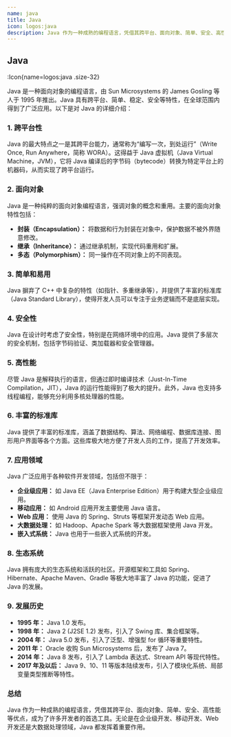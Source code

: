 ```yaml
---
name: java
title: Java
icon: logos:java
description: Java 作为一种成熟的编程语言，凭借其跨平台、面向对象、简单、安全、高性能等优点，成为了许多开发者的首选工具。无论是在企业级开发、移动开发、Web 开发还是大数据处理领域，Java 都发挥着重要作用。
---
```


## Java

:Icon{name=logos:java .size-32}

Java 是一种面向对象的编程语言，由 Sun Microsystems 的 James Gosling 等人于 1995 年推出。Java 具有跨平台、简单、稳定、安全等特性，在全球范围内得到了广泛应用。以下是对 Java 的详细介绍：

### 1. 跨平台性

Java 的最大特点之一是其跨平台能力，通常称为“编写一次，到处运行”（Write Once, Run Anywhere，简称 WORA）。这得益于 Java 虚拟机（Java Virtual Machine，JVM），它将 Java 编译后的字节码（bytecode）转换为特定平台上的机器码，从而实现了跨平台运行。

### 2. 面向对象

Java 是一种纯粹的面向对象编程语言，强调对象的概念和重用。主要的面向对象特性包括：

- **封装（Encapsulation）：** 将数据和行为封装在对象中，保护数据不被外界随意修改。
- **继承（Inheritance）：** 通过继承机制，实现代码重用和扩展。
- **多态（Polymorphism）：** 同一操作在不同对象上的不同表现。

### 3. 简单和易用

Java 摒弃了 C++ 中复杂的特性（如指针、多重继承等），并提供了丰富的标准库（Java Standard Library），使得开发人员可以专注于业务逻辑而不是底层实现。

### 4. 安全性

Java 在设计时考虑了安全性，特别是在网络环境中的应用。Java 提供了多层次的安全机制，包括字节码验证、类加载器和安全管理器。

### 5. 高性能

尽管 Java 是解释执行的语言，但通过即时编译技术（Just-In-Time Compilation，JIT），Java 的运行性能得到了极大的提升。此外，Java 也支持多线程编程，能够充分利用多核处理器的性能。

### 6. 丰富的标准库

Java 提供了丰富的标准库，涵盖了数据结构、算法、网络编程、数据库连接、图形用户界面等各个方面。这些库极大地方便了开发人员的工作，提高了开发效率。

### 7. 应用领域

Java 广泛应用于各种软件开发领域，包括但不限于：

- **企业级应用：** 如 Java EE（Java Enterprise Edition）用于构建大型企业级应用。
- **移动应用：** 如 Android 应用开发主要使用 Java 语言。
- **Web 应用：** 使用 Java 的 Spring、Struts 等框架开发动态 Web 应用。
- **大数据处理：** 如 Hadoop、Apache Spark 等大数据框架使用 Java 开发。
- **嵌入式系统：** Java 也用于一些嵌入式系统的开发。

### 8. 生态系统

Java 拥有庞大的生态系统和活跃的社区。开源框架和工具如 Spring、Hibernate、Apache Maven、Gradle 等极大地丰富了 Java 的功能，促进了 Java 的发展。

### 9. 发展历史

- **1995 年：** Java 1.0 发布。
- **1998 年：** Java 2 (J2SE 1.2) 发布，引入了 Swing 库、集合框架等。
- **2004 年：** Java 5.0 发布，引入了泛型、增强型 for 循环等重要特性。
- **2011 年：** Oracle 收购 Sun Microsystems 后，发布了 Java 7。
- **2014 年：** Java 8 发布，引入了 Lambda 表达式、Stream API 等现代特性。
- **2017 年及以后：** Java 9、10、11 等版本陆续发布，引入了模块化系统、局部变量类型推断等特性。

### 总结

Java 作为一种成熟的编程语言，凭借其跨平台、面向对象、简单、安全、高性能等优点，成为了许多开发者的首选工具。无论是在企业级开发、移动开发、Web 开发还是大数据处理领域，Java 都发挥着重要作用。
